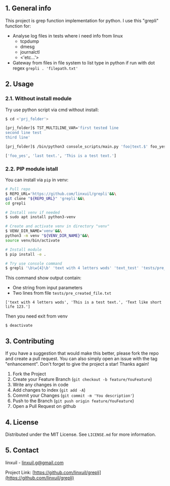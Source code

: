 ## 1. General info
This project is grep function implementation for python.
I use this "grepli" function for:
- Analyse log files in tests where i need info from linux
  - tcpdump
  - dmesg
  - journalctl
  - <'etc...'>
- Gateway from files in file system to list type in python
  if run with dot regex `grepli . 'filepath.txt'`

## 2. Usage
### 2.1. Without install module
Try use python script via cmd without install:
```bash
$ cd <'prj_folder'>

[prj_folder]$ TST_MULTILINE_VAR='first tested line
second line test
third line'

[prj_folder]$ /bin/python3 console_scripts/main.py 'foo|text.$' foo_yes 'bar_no' 'text. not last' 'last text.' 'tests/pre_created_file.txt' "${TST_MULTILINE_VAR}"

['foo_yes', 'last text.', 'This is a test text.']
```
### 2.2. PIP module istall
You can install via `pip` in venv:
```bash
# Pull repo
$ REPO_URL='https://github.com/linxuil/grepli'&&\
git clone "${REPO_URL}" 'grepli'&&\
cd grepli

# Install venv if needed
$ sudo apt install python3-venv

# Create and activate venv in directory "venv"
$ VENV_DIR_NAME='venv'&&\
python3 -m venv "${VENV_DIR_NAME}"&&\
source venv/bin/activate

# Install module
$ pip install -e .

# Try use console command
$ grepli '\b\w{4}\b' 'text with 4 letters wods' 'text_test' 'tests/pre_created_file.txt'
```
This command show output contain:
- One string from input parameters
- Two lines from file `tests/pre_created_file.txt`
```
['text with 4 letters wods', 'This is a test text.', 'Text like short life 123.']
```
Then you need exit from venv
```
$ deactivate
```

<!-- CONTRIBUTING -->
## 3. Contributing

If you have a suggestion that would make this better, please fork the repo and create a pull request. You can also simply open an issue with the tag "enhancement".
Don't forget to give the project a star! Thanks again!

1. Fork the Project
2. Create your Feature Branch (`git checkout -b feature/YouFeature`)
3. Write any changes in code
4. Add changes to index (`git add -A`)
5. Commit your Changes (`git commit -m 'You description'`)
6. Push to the Branch (`git push origin feature/YouFeature`)
7. Open a Pull Request on github

## 4. License

Distributed under the MIT License. See `LICENSE.md` for more information.

## 5. Contact

linxuil - linxuil.g@gmail.com

Project Link: [https://github.com/linxuil/grepli](https://github.com/linxuil/grepli)

